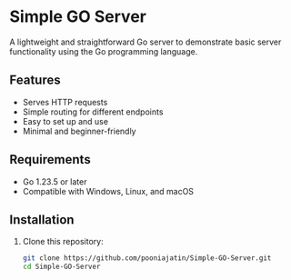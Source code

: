 # Simple GO Server

A lightweight and straightforward Go server to demonstrate basic server functionality using the Go programming language.

## Features

- Serves HTTP requests
- Simple routing for different endpoints
- Easy to set up and use
- Minimal and beginner-friendly

## Requirements

- Go 1.23.5 or later
- Compatible with Windows, Linux, and macOS

## Installation

1. Clone this repository:
   ```bash
   git clone https://github.com/pooniajatin/Simple-GO-Server.git
   cd Simple-GO-Server
